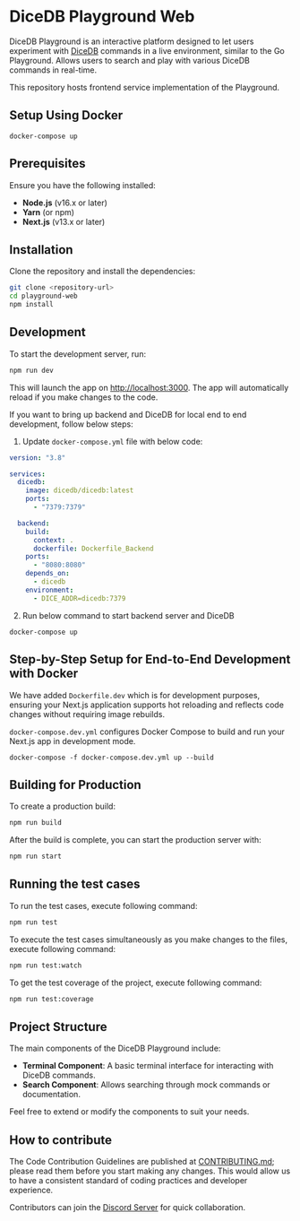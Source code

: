 # DiceDB Playground Web

DiceDB Playground is an interactive platform designed to let users experiment with [DiceDB](https://github.com/dicedb/dice/) commands in a live environment, similar to the Go Playground.
Allows users to search and play with various DiceDB commands in real-time.

This repository hosts frontend service implementation of the Playground.

## Setup Using Docker

```
docker-compose up
```

## Prerequisites

Ensure you have the following installed:

- **Node.js** (v16.x or later)
- **Yarn** (or npm)
- **Next.js** (v13.x or later)

## Installation

Clone the repository and install the dependencies:

```bash
git clone <repository-url>
cd playground-web
npm install
```

## Development

To start the development server, run:

```bash
npm run dev
```

This will launch the app on [http://localhost:3000](http://localhost:3000). The app will automatically reload if you make changes to the code.

If you want to bring up backend and DiceDB for local end to end development, follow below steps:

1. Update `docker-compose.yml` file with below code:

```yml
version: "3.8"

services:
  dicedb:
    image: dicedb/dicedb:latest
    ports:
      - "7379:7379"

  backend:
    build:
      context: .
      dockerfile: Dockerfile_Backend
    ports:
      - "8080:8080"
    depends_on:
      - dicedb
    environment:
      - DICE_ADDR=dicedb:7379
```

2. Run below command to start backend server and DiceDB

```shell
docker-compose up
```

## Step-by-Step Setup for End-to-End Development with Docker
We have added `Dockerfile.dev` which is for development purposes, ensuring your Next.js application supports hot reloading and reflects code changes without requiring image rebuilds.

`docker-compose.dev.yml` configures Docker Compose to build and run your Next.js app in development mode.

```shell
docker-compose -f docker-compose.dev.yml up --build
```


## Building for Production

To create a production build:

```bash
npm run build
```

After the build is complete, you can start the production server with:

```bash
npm run start
```

## Running the test cases

To run the test cases, execute following command:
```bash
npm run test
```

To execute the test cases simultaneously as you make changes to the files, execute following command:
```bash
npm run test:watch
```

To get the test coverage of the project, execute following command:
```bash
npm run test:coverage
```

## Project Structure

The main components of the DiceDB Playground include:

- **Terminal Component**: A basic terminal interface for interacting with DiceDB commands.
- **Search Component**: Allows searching through mock commands or documentation.

Feel free to extend or modify the components to suit your needs.

## How to contribute

The Code Contribution Guidelines are published at [CONTRIBUTING.md](CONTRIBUTING.md); please read them before you start making any changes. This would allow us to have a consistent standard of coding practices and developer experience.

Contributors can join the [Discord Server](https://discord.gg/6r8uXWtXh7) for quick collaboration.
